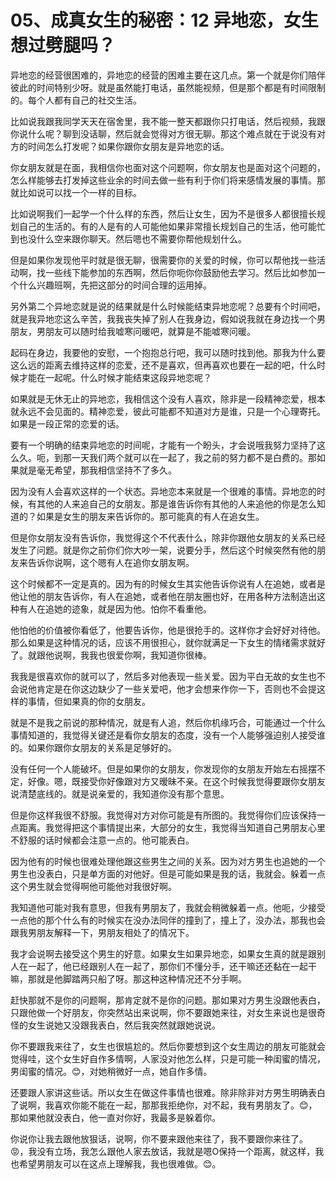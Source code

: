 # 05、成真女生的秘密：12 异地恋，女生想过劈腿吗？

异地恋的经营很困难的，异地恋的经营的困难主要在这几点。第一个就是你们陪伴彼此的时间特别少呀。就是虽然能打电话，虽然能视频，但是那个都是有时间限制的。每个人都有自己的社交生活。

比如说我跟我同学天天在宿舍里，我不能一整天都跟你只打电话，然后视频，我跟你说什么呢？聊到没话聊，然后就会觉得对方很无聊。那这个难点就在于说没有对方的时间怎么打发呢？如果你跟你女朋友是异地恋的话。

你女朋友就是在面，我相信你也面对这个问题啊，你女朋友也是面对这个问题的，怎么样能够去打发掉这些业余的时间去做一些有利于你们将来感情发展的事情。那就比如说可以找一个一样的目标。

比如说啊我们一起学一个什么样的东西，然后让女生，因为不是很多人都很擅长规划自己的生活的。有的人是有的人可能他如果非常擅长规划自己的生活，他可能忙到也没什么空来跟你聊天。然后嗯也不需要你帮他规划什么。

但是如果你发现他平时就是很无聊，很需要你的关爱的时候，你可以帮他找一些活动啊，找一些线下能参加的东西啊，然后你呃你你鼓励他去学习。然后比如参加一个什么兴趣班啊，先把这部分的时间合理的运用掉。

另外第二个异地恋就是说的结果就是什么时候能结束异地恋呢？总要有个时间吧，就是我异地恋这么辛苦，我我丧失掉了别人在我身边，假如说我就在身边找一个男朋友，男朋友可以随时给我嘘寒问暖吧，就算是不能嘘寒问暖。

起码在身边，我要他的安慰，一个抱抱总行吧，我可以随时找到他。那我为什么要这么远的距离去维持这样的恋爱，还不是喜欢，但再喜欢也要在一起的吧，什么时候才能在一起呢。什么时候才能结束这段异地恋呢？

如果就是无休无止的异地恋，我相信这个没有人喜欢，除非是一段精神恋爱，根本就永远不会见面的。精神恋爱，彼此可能都不知道对方是谁，只是一个心理寄托。如果是一段正常的恋爱的话。

要有一个明确的结束异地恋的时间呢，才能有一个盼头，才会说哦我努力坚持了这么久。呃，到那一天我们两个就可以在一起了，我之前的努力都不是白费的。那如果就是毫无希望，那我相信坚持不了多久。

因为没有人会喜欢这样的一个状态。异地恋本来就是一个很难的事情。异地恋的时候，有其他的人来追自己的女朋友。那是谁告诉你有其他的人来追他的你是怎么知道的？如果是女生的朋友来告诉你的。那可能真的有人在追女生。

但是你女朋友没有告诉你，我觉得这个不代表什么，除非你跟他女朋友的关系已经发生了问题。就是你之前你们你大吵一架，说要分手，然后这个时候突然有他的朋友来告诉你说啊，这个嗯有人在追你女朋友啊。

这个时候都不一定是真的。因为有的时候女生其实他告诉你说有人在追她，或者是他让他的朋友告诉你，有人在追她，或者他在朋友圈也好，在用各种方法制造出这种有人在追她的迹象，就是因为他。怕你不看重他。

他怕他的价值被你看低了，他要告诉你，他是很抢手的。这样你才会好好对待他。那么如果是这种情况的话，应该不用很担心，就你就满足一下女生的情绪需求就好了。就跟他说啊，我我也很爱你啊，我知道你很棒。

我我是很喜欢你的就可以了，然后多对他表现一些关爱。因为平白无故的女生也不会说他肯定是在你这边缺少了一些关爱吧，他才会想来作你一下，否则也不会提这样的事情，但如果真的你的女朋友。

就是不是我之前说的那种情况，就是有人追，然后你机缘巧合，可能通过一个什么事情知道的，我觉得关键还是看你女朋友的态度，没有一个人能够强迫别人接受谁的。如果你跟你女朋友的关系是足够好的。

没有任何一个人能破坏。但是如果你的女朋友，你发现你的女朋友开始左右摇摆不定，好像。嗯，既接受你好像跟对方又暧昧不亲。在这个时候我觉得要跟你女朋友说清楚底线的。就是说亲爱的，我知道你没有那个意思。

但是你这样我很不舒服。我觉得对方对你可能是有所图的。我觉得你们应该保持一点距离。我觉得把这个事情提出来，大部分的女生，我觉得当知道自己男朋友心里不舒服的话时候都会注意一点的。他可能表白。

因为他有的时候也很难处理他跟这些男生之间的关系。因为对方男生也追她的一个男生也没表白，只是单方面的对他好。但是可能如果是我的话，我就会。躲着一点这个男生就会觉得啊他可能他对我很好啊。

我知道他可能对我有意思，但我有男朋友了，我就会稍微躲着一点。他呃，少接受一点他的那个什么有的时候实在没办法同伴的撞到了，撞上了，没办法，那我也会跟我男朋友解释一下，男朋友相处了的情况下。

我才会说啊去接受这个男生的好意。如果女生如果异地恋，如果女生真的就是跟别人在一起了，他已经跟别人在一起了，那你们不懂分手，还干嘛还还黏在一起干嘛，那就是他脚踏两只船了呀。那这种这种情况还不分手啊。

赶快那就不是你的问题啊，那肯定就不是你的问题。那如果对方男生没跟他表白，只跟他做一个好朋友，你突然站出来说啊，你不要跟她来往，对女生来说也是很奇怪的女生说她又没跟我表白，然后我突然就跟她说说。

你不要跟我来往了，女生也很尴尬的。然后你要想到这个女生周边的朋友可能就会觉得哇，这个女生好自作多情啊，人家没对他怎么样，只是可能一种闺蜜的情况，男闺蜜的情况。😊，对她稍微好一点，她自作多情。

还要跟人家讲这些话。所以女生在做这件事情也很难。除非除非对方男生明确表白了说啊，我喜欢你能不能在一起，那那我拒绝你，对不起，我有男朋友了。😊，那如果他就没表白，他一直对你好，我最多是躲着你。

你说你让我去跟他放狠话，说啊，你不要来跟他来往了，我不要跟你来往了。😡，我没有立场，我怎么跟他人家去放话，我就是嗯O保持一个距离，就这样，我也希望男朋友可以在这点上理解我，我也很难做。😊。

